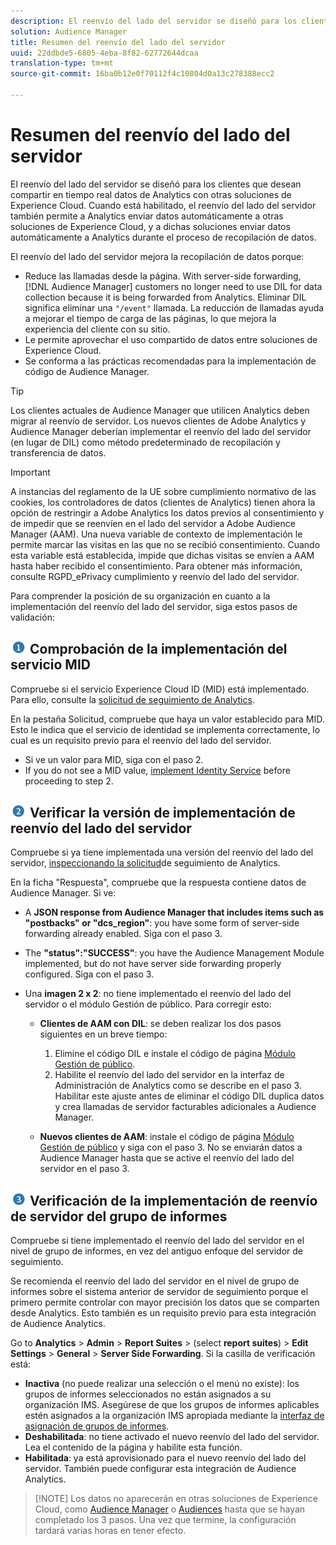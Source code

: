 ```yaml
---
description: El reenvío del lado del servidor se diseñó para los clientes que desean compartir en tiempo real datos de Analytics con otras soluciones de Experience Cloud. Cuando está habilitado, el reenvío del lado del servidor también permite a Analytics enviar datos automáticamente a otras soluciones de Experience Cloud, y a dichas soluciones enviar datos automáticamente a Analytics durante el proceso de recopilación de datos.
solution: Audience Manager
title: Resumen del reenvío del lado del servidor
uuid: 22ddbde5-6805-4eba-8f82-62772644dcaa
translation-type: tm+mt
source-git-commit: 16ba0b12e0f70112f4c10804d0a13c278388ecc2

---
```



# Resumen del reenvío del lado del servidor

El reenvío del lado del servidor se diseñó para los clientes que desean compartir en tiempo real datos de Analytics con otras soluciones de Experience Cloud. Cuando está habilitado, el reenvío del lado del servidor también permite a Analytics enviar datos automáticamente a otras soluciones de Experience Cloud, y a dichas soluciones enviar datos automáticamente a Analytics durante el proceso de recopilación de datos.

El reenvío del lado del servidor mejora la recopilación de datos porque:

* Reduce las llamadas desde la página. With server-side forwarding, [!DNL Audience Manager] customers no longer need to use DIL for data collection because it is being forwarded from Analytics. Eliminar DIL significa eliminar una `"/event"` llamada. La reducción de llamadas ayuda a mejorar el tiempo de carga de las páginas, lo que mejora la experiencia del cliente con su sitio.
* Le permite aprovechar el uso compartido de datos entre soluciones de Experience Cloud.
* Se conforma a las prácticas recomendadas para la implementación de código de Audience Manager.

>[!TIP]
>
>Los clientes actuales de Audience Manager que utilicen Analytics deben migrar al reenvío de servidor. Los nuevos clientes de Adobe Analytics y Audience Manager deberían implementar el reenvío del lado del servidor (en lugar de DIL) como método predeterminado de recopilación y transferencia de datos.

>[!IMPORTANT]
>A instancias del reglamento de la UE sobre cumplimiento normativo de las cookies, los controladores de datos (clientes de Analytics) tienen ahora la opción de restringir a Adobe Analytics los datos previos al consentimiento y de impedir que se reenvíen en el lado del servidor a Adobe Audience Manager (AAM). Una nueva variable de contexto de implementación le permite marcar las visitas en las que no se recibió consentimiento. Cuando esta variable está establecida, impide que dichas visitas se envíen a AAM hasta haber recibido el consentimiento. Para obtener más información, consulte RGPD_ePrivacy cumplimiento y reenvío del lado del servidor.

Para comprender la posición de su organización en cuanto a la implementación del reenvío del lado del servidor, siga estos pasos de validación:

## ![step1_icon.png image](assets/step1_icon.png) Comprobación de la implementación del servicio MID

Compruebe si el servicio Experience Cloud ID (MID) está implementado. Para ello, consulte la [solicitud de seguimiento de Analytics](https://marketing.adobe.com/resources/help/en_US/mcvid/mcvid-test-verify.html).

En la pestaña Solicitud, compruebe que haya un valor establecido para MID. Esto le indica que el servicio de identidad se implementa correctamente, lo cual es un requisito previo para el reenvío del lado del servidor.

* Si ve un valor para MID, siga con el paso 2.
* If you do not see a MID value, [implement Identity Service](https://marketing.adobe.com/resources/help/en_US/mcvid/mcvid-implementation-guides.html) before proceeding to step 2.

## ![step2_icon.png image](assets/step2_icon.png) Verificar la versión de implementación de reenvío del lado del servidor

Compruebe si ya tiene implementada una versión del reenvío del lado del servidor, [inspeccionando la solicitud](/help/admin/admin/c-server-side-forwarding/ssf-verify.md)de seguimiento de Analytics.

En la ficha "Respuesta", compruebe que la respuesta contiene datos de Audience Manager. Si ve:

* A **JSON response from Audience Manager that includes items such as "postbacks" or "dcs_region"**: you have some form of server-side forwarding already enabled. Siga con el paso 3.
* The **"status":"SUCCESS"**: you have the Audience Management Module implemented, but do not have server side forwarding properly configured. Siga con el paso 3.
* Una **imagen 2 x 2**: no tiene implementado el reenvío del lado del servidor o el módulo Gestión de público. Para corregir esto:

   * **Clientes de AAM con DIL**: se deben realizar los dos pasos siguientes en un breve tiempo:

      1. Elimine el código DIL e instale el código de página [Módulo Gestión de público](https://marketing.adobe.com/resources/help/en_US/aam/c_profiles_audiences.html).
      1. Habilite el reenvío del lado del servidor en la interfaz de Administración de Analytics como se describe en el paso 3. Habilitar este ajuste antes de eliminar el código DIL duplica datos y crea llamadas de servidor facturables adicionales a Audience Manager.
   * **Nuevos clientes de AAM**: instale el código de página [Módulo Gestión de público](https://marketing.adobe.com/resources/help/en_US/aam/c_profiles_audiences.html) y siga con el paso 3. No se enviarán datos a Audience Manager hasta que se active el reenvío del lado del servidor en el paso 3.


## ![step3_icon.png image](assets/step3_icon.png) Verificación de la implementación de reenvío de servidor del grupo de informes

Compruebe si tiene implementado el reenvío del lado del servidor en el nivel de grupo de informes, en vez del antiguo enfoque del servidor de seguimiento.

Se recomienda el reenvío del lado del servidor en el nivel de grupo de informes sobre el sistema anterior de servidor de seguimiento porque el primero permite controlar con mayor precisión los datos que se comparten desde Analytics. Esto también es un requisito previo para esta integración de Audience Analytics.

Go to **Analytics** &gt; **Admin** &gt; **Report Suites** &gt; (select **report suites**) &gt; **Edit Settings** &gt; **General** &gt; **Server Side Forwarding**. Si la casilla de verificación está:

* **Inactiva** (no puede realizar una selección o el menú no existe): los grupos de informes seleccionados no están asignados a su organización IMS. Asegúrese de que los grupos de informes aplicables estén asignados a la organización IMS apropiada mediante la [interfaz de asignación de grupos de informes](https://marketing.adobe.com/resources/help/en_US/mcloud/report-suite-mapping.html).
* **Deshabilitada**: no tiene activado el nuevo reenvío del lado del servidor. Lea el contenido de la página y habilite esta función.
* **Habilitada**: ya está aprovisionado para el nuevo reenvío del lado del servidor. También puede configurar esta integración de Audience Analytics.

<!-- Meike, check Report Suite Mapping UI link above -->

> [!NOTE] Los datos no aparecerán en otras soluciones de Experience Cloud, como [Audience Manager](https://marketing.adobe.com/resources/help/en_US/aam/c_aam_home.html) o [Audiences](https://marketing.adobe.com/resources/help/en_US/mcloud/audience_library.html) hasta que se hayan completado los 3 pasos. Una vez que termine, la configuración tardará varias horas en tener efecto.

